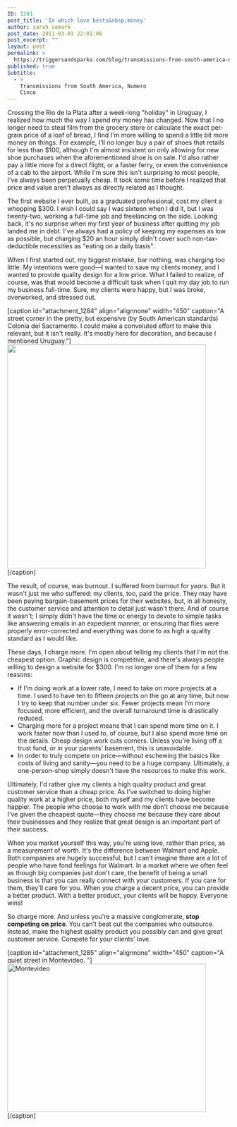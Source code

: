 ```yaml
---
ID: 1281
post_title: 'In which love bests&nbsp;money'
author: sarah semark
post_date: 2011-03-03 22:01:06
post_excerpt: ""
layout: post
permalink: >
  https://triggersandsparks.com/blog/transmissions-from-south-america-numero-cinco-in-which-love-bests-money/
published: true
Subtitle:
  - >
    Transmissions from South America, Numero
    Cinco
---
```

Crossing the Rio de la Plata after a week-long "holiday" in Uruguay, I realized how much the way I spend my money has changed. Now that I no longer need to steal film from the grocery store or calculate the exact per-grain price of a loaf of bread, I find I'm more willing to spend a little bit more money on things. For example, I'll no longer buy a pair of shoes that retails for less than $100, although I'm almost insistent on only allowing for new shoe purchases when the aforementioned shoe is on sale. I'd also rather pay a little more for a direct flight, or a faster ferry, or even the convenience of a cab to the airport. While I'm sure this isn't surprising to most people, I've always been perpetually cheap. It took some time before I realized that price and value aren't always as directly related as I thought.

The first website I ever built, as a graduated professional, cost my client a whopping $300. I wish I could say I was sixteen when I did it, but I was twenty-two, working a full-time job and freelancing on the side. Looking back, it's no surprise when my first year of business after quitting my job landed me in debt. I've always had a policy of keeping my expenses as low as possible, but charging $20 an hour simply didn't cover such non-tax-deductible necessities as "eating on a daily basis".

When I first started out, my biggest mistake, bar nothing, was charging too little. My intentions were good—I wanted to save my clients money, and I wanted to provide quality design for a low price. What I failed to realize, of course, was that would become a difficult task when I quit my day job to run my business full-time. Sure, my clients were happy, but I was broke, overworked, and stressed out.
<!--more-->

[caption id="attachment_1284" align="alignnone" width="450" caption="A street corner in the pretty, but expensive (by South American standards) Colonia del Sacramento. I could make a convoluted effort to make this relevant, but it isn&#39;t really. It&#39;s mostly here for decoration, and because I mentioned Uruguay."]<a href="http://triggersandsparks.com/wp-content/uploads/2011/03/colonia.jpg"><img class="size-medium wp-image-1284 " title="Colonia del Sacramento" src="http://triggersandsparks.com/wp-content/uploads/2011/03/colonia-500x564.jpg" alt="" width="450" height="508" /></a>[/caption]

The result, of course, was burnout. I suffered from burnout for <em>years</em>. But it wasn't just me who suffered: my clients, too, paid the price. They may have been paying bargain-basement prices for their websites, but, in all honesty, the customer service and attention to detail just wasn't there. And of course it wasn't; I simply didn't have the time or energy to devote to simple tasks like answering emails in an expedient manner, or ensuring that files were properly error-corrected and everything was done to as high a quality standard as I would like.

These days, I charge more. I'm open about telling my clients that I'm not the cheapest option. Graphic design is competitive, and there's always people willing to design a website for $300. I'm no longer one of them for a few reasons:
<ul>
	<li>If I'm doing work at a lower rate, I need to take on more projects at a time. I used to have ten to fifteen projects on the go at any time, but now I try to keep that number under six. Fewer projects mean I'm more focused, more efficient, and the overall turnaround time is drastically reduced.</li>
	<li>Charging more for a project means that I can spend more time on it. I work faster now than I used to, of course, but I also spend more time on the details. Cheap design work cuts corners. Unless you're living off a trust fund, or in your parents' basement, this is unavoidable.</li>
	<li>In order to truly compete on price—without eschewing the basics like costs of living and sanity—you need to be a huge company. Ultimately, a one-person-shop simply doesn't have the resources to make this work.</li>
</ul>
Ultimately, I'd rather give my clients a high quality product and great customer service than a cheap price. As I've switched to doing higher quality work at a higher price, both myself and my clients have become happier. The people who choose to work with me don't choose me because I've given the cheapest quote—they choose me because they care about their businesses and they realize that great design is an important part of their success.

When you market yourself this way, you're using love, rather than price, as a measurement of worth. It's the difference between Walmart and Apple. Both companies are hugely successful, but I can't imagine there are a lot of people who have fond feelings for Walmart. In a market where we often feel as though big companies just don't care, the benefit of being a small business is that you can really connect with your customers. If you care for them, they'll care for you. When you charge a decent price, you can provide a better product. With a better product, your clients will be happy. Everyone wins!

So charge more. And unless you're a massive conglomerate, <strong>stop competing on price</strong>. You can't beat out the companies who outsource. Instead, make the highest quality product you possibly can and give great customer service. Compete for your clients' love.

[caption id="attachment_1285" align="alignnone" width="450" caption="A quiet street in Montevideo. "]<a href="http://triggersandsparks.com/wp-content/uploads/2011/03/montevideo.jpg"><img class="size-medium wp-image-1285 " title="montevideo" src="http://triggersandsparks.com/wp-content/uploads/2011/03/montevideo-500x373.jpg" alt="Montevideo" width="450" height="336" /></a>[/caption]